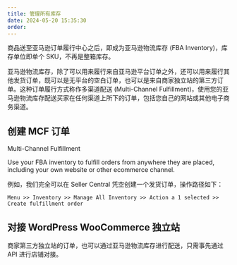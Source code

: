 ```yaml
---
title: 管理所有库存
date: 2024-05-20 15:35:30
order: 
---
```


商品送至亚马逊订单履行中心之后，即成为亚马逊物流库存 (FBA Inventory)，库存单位即单个 SKU，不再是整箱库存。

亚马逊物流库存，除了可以用来履行来自亚马逊平台订单之外，还可以用来履行其他发货订单，既可以是无平台的空白订单，也可以是来自商家独立站的第三方订单。这种订单履行方式称作多渠道配送 (Multi-Channel Fulfillment)，使用您的亚马逊物流库存配送买家在任何渠道上所下的订单，包括您自己的网站或其他电子商务渠道。

## 创建 MCF 订单

Multi-Channel Fulfillment

Use your FBA inventory to fulfill orders from anywhere they are placed, including your own website or other ecommerce channel.

例如，我们完全可以在 Seller Central 凭空创建一个发货订单，操作路径如下：

`Menu >> Inventory >> Manage All Inventory >> Action a 1 selected >> Create fulfillment order`

## 对接 WordPress WooCommerce 独立站

商家第三方独立站的订单，也可以通过亚马逊物流库存进行配送，只需事先通过 API 进行店铺对接。
